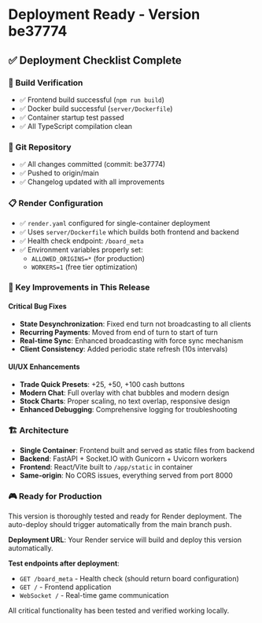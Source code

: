 # Deployment Ready - Version be37774

## ✅ Deployment Checklist Complete

### 🔧 Build Verification
- ✅ Frontend build successful (`npm run build`)
- ✅ Docker build successful (`server/Dockerfile`)
- ✅ Container startup test passed
- ✅ All TypeScript compilation clean

### 🚀 Git Repository
- ✅ All changes committed (commit: be37774)
- ✅ Pushed to origin/main
- ✅ Changelog updated with all improvements

### 📋 Render Configuration
- ✅ `render.yaml` configured for single-container deployment
- ✅ Uses `server/Dockerfile` which builds both frontend and backend
- ✅ Health check endpoint: `/board_meta`
- ✅ Environment variables properly set:
  - `ALLOWED_ORIGINS=*` (for production)
  - `WORKERS=1` (free tier optimization)

### 🎯 Key Improvements in This Release

#### Critical Bug Fixes
- **State Desynchronization**: Fixed end turn not broadcasting to all clients
- **Recurring Payments**: Moved from end of turn to start of turn
- **Real-time Sync**: Enhanced broadcasting with force sync mechanism
- **Client Consistency**: Added periodic state refresh (10s intervals)

#### UI/UX Enhancements  
- **Trade Quick Presets**: +25, +50, +100 cash buttons
- **Modern Chat**: Full overlay with chat bubbles and modern design
- **Stock Charts**: Proper scaling, no text overlap, responsive design
- **Enhanced Debugging**: Comprehensive logging for troubleshooting

### 🏗️ Architecture
- **Single Container**: Frontend built and served as static files from backend
- **Backend**: FastAPI + Socket.IO with Gunicorn + Uvicorn workers
- **Frontend**: React/Vite built to `/app/static` in container
- **Same-origin**: No CORS issues, everything served from port 8000

### 🎮 Ready for Production
This version is thoroughly tested and ready for Render deployment. The auto-deploy should trigger automatically from the main branch push.

**Deployment URL**: Your Render service will build and deploy this version automatically.

**Test endpoints after deployment**:
- `GET /board_meta` - Health check (should return board configuration)
- `GET /` - Frontend application
- `WebSocket /` - Real-time game communication

All critical functionality has been tested and verified working locally.
